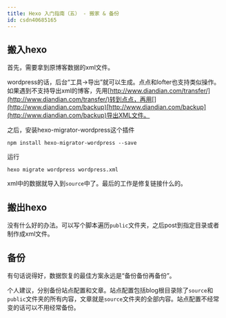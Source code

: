 ```yaml
---
title: Hexo 入门指南（五） - 搬家 & 备份
id: csdn40685165
---
```


## 搬入hexo

首先，需要拿到原博客数据的xml文件。

wordpress的话，后台“工具->导出”就可以生成。点点和lofter也支持类似操作。如果遇到不支持导出xml的博客，先用[](http://www.diandian.com/transfer/)[http://www.diandian.com/transfer/](http://www.diandian.com/transfer/)转到点点，再用[](http://www.diandian.com/backup)[http://www.diandian.com/backup](http://www.diandian.com/backup)导出XML文件。

之后，安装hexo-migrator-wordpress这个插件

```
npm install hexo-migrator-wordpress --save
```

运行

```
hexo migrate wordpress wordpress.xml
```

xml中的数据就导入到`source`中了。最后的工作是修复链接什么的。

## 搬出hexo

没有什么好的办法。可以写个脚本遍历`public`文件夹，之后post到指定目录或者制作成xml文件。

## 备份

有句话说得好，数据恢复的最佳方案永远是“备份备份再备份”。

个人建议，分别备份站点配置和文章。站点配置包括blog根目录除了`source`和`public`文件夹的所有内容，文章就是`source`文件夹的全部内容。站点配置不经常变的话可以不用经常备份。